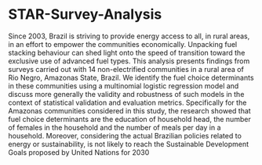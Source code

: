 # STAR-Survey-Analysis
Since 2003, Brazil is striving to provide energy access to all, in rural areas, in an effort to empower the communities economically. Unpacking fuel stacking behaviour can shed light onto the speed of transition toward the exclusive use of advanced fuel types. This analysis presents findings from surveys carried out with 14 non-electrified communities in a rural area of Rio Negro, Amazonas State, Brazil. We identify the fuel choice determinants in these communities using a multinomial logistic regression model and discuss more generally the validity and robustness of such models in the context of statistical validation and evaluation metrics. Specifically for the Amazonas communities considered in this study, the research showed that fuel choice determinants are the education of household head, the number of females in the household and the number of meals per day in a household. Moreover, considering the actual Brazilian policies related to energy or sustainability, is not likely to reach the Sustainable Development Goals proposed by United Nations for 2030
